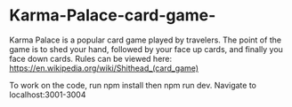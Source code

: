 # Karma-Palace-card-game-
Karma Palace is a popular card game played by travelers. The point of the game is to shed your hand, followed by your face up cards, and finally you face down cards. Rules can be viewed here: https://en.wikipedia.org/wiki/Shithead_(card_game)

To work on the code, run npm install then npm run dev. Navigate to localhost:3001-3004
